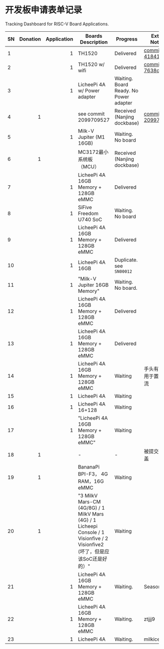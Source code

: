 开发板申请表单记录
================

Tracking Dashboard for RISC-V Board Applications.

| SN | Donation | Application | Boards Description | Progress | Extra Notes |
| -- | -------: | ----------: | ------------------ | -------- | ----------- |
| 1 |  | 1 | TH1520 | Delivered | [commit 41841e](https://github.com/rv2036/riscv-board-wandering/commit/41841e19fe677c06a79e6414521a59a5569aa524) |
| 2 |  | 1 | TH1520 w/ wifi | Delivered | [commit 7638c6](https://github.com/rv2036/riscv-board-wandering/commit/7638c63571ca3709238e1aeecce8c12788a11dec) |
| 3 |  | 1 | LicheePi 4A w/ Power adapter | Waiting. Board Ready. No Power adapter |  |
| 4 | 1 |  | see commit 2099709527 | Received (Nanjing dockbase) | [commit 209970](https://github.com/rv2036/riscv-board-wandering/commit/2099709527ad055ecd13612782b0c6af4feb6dbe) |
| 5 |  | 1 | Milk-V Jupiter (M1 16GB) | Waiting. No board |  |
| 6 | 1 |  | MC3172最小系统板（MCU） | Received (Nanjing dockbase) |  |
| 7 |  | 1 | LicheePi 4A 16GB Memory + 128GB eMMC | Delivered |  |
| 8 |  | 1 | SiFive Freedom U740 SoC | Waiting. No board | |
| 9 |  | 1 | LicheePi 4A 16GB Memory + 128GB eMMC  | Delivered | |
| 10 |  | 1 | LicheePi 4A 16GB   | Duplicate. see `SN00012` | |
| 11 |  | 1 | "Milk-V Jupiter	16GB Memory"  | Waiting. No board. | |
| 12 |  | 1 | LicheePi 4A 16GB Memory + 128GB eMMC  | Delivered | |
| 13 |  | 1 | LicheePi 4A 16GB Memory + 128GB eMMC  | Delivered | |
| 14 |  | 1 | LicheePi 4A 16GB Memory + 128GB eMMC  | Waiting | 手头有 vf2 用于置换漂流 |
| 15 |  | 1 | LicheePi 4A  | Waiting | |
| 16 |  | 1 | LicheePi 4A 16+128  | Waiting | |
| 17 |  | 1 | "LicheePi 4A	16GB Memory + 128GB eMMC"  | Waiting | |
| 18 | 1 |  | - | - | 被提交19覆盖 |
| 19 | 1 |  | BananaPi BPI-F3， 4G RAM，16G eMMC  | Waiting | |
| 20 | 1 |  | "3 MilkV Mars-CM (4G/8G) / 1 MilkV Mars (4G) / 1 Licheepi Console / 1 Visionfive / 2 Visionfive2 (坏了，但是应该SoC还是好的）"  | Waiting | |
| 21 |  | 1 | LicheePi 4A 16GB Memory + 128GB eMMC  | Waiting. | SeasonMay |
| 22 |  | 1 | LicheePi 4A 16GB Memory + 128GB eMMC  | Waiting. | ztjjj9 |
| 23 |  | 1 | LicheePi 4A  | Waiting. | milkice233 |

